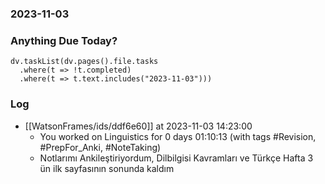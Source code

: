 ### 2023-11-03

### Anything Due Today?
```dataviewjs
dv.taskList(dv.pages().file.tasks 
  .where(t => !t.completed)
  .where(t => t.text.includes("2023-11-03")))
```
### Log

- [[WatsonFrames/ids/ddf6e60]] at 2023-11-03 14:23:00
  - You worked on Linguistics for 0 days 01:10:13 (with tags #Revision, #PrepFor_Anki, #NoteTaking) 
  - Notlarımı Ankileştiriyordum, Dilbilgisi Kavramları ve Türkçe Hafta 3 ün ilk sayfasının sonunda kaldım
